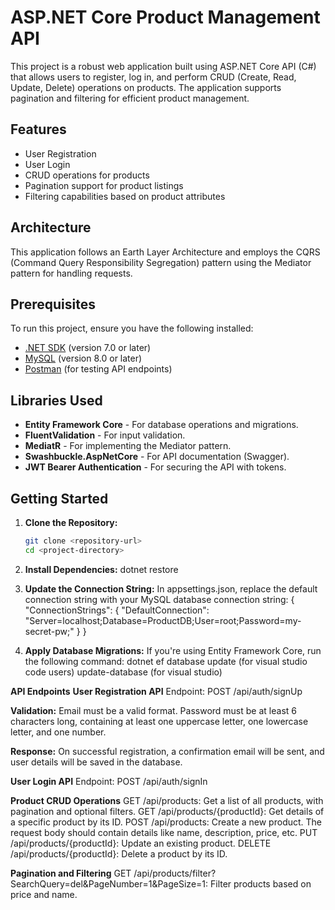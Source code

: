 # ASP.NET Core Product Management API
This project is a robust web application built using ASP.NET Core API (C#) that allows users to register, log in, and perform CRUD (Create, Read, Update, Delete) operations on products. The application supports pagination and filtering for efficient product management.

## Features
- User Registration
- User Login
- CRUD operations for products
- Pagination support for product listings
- Filtering capabilities based on product attributes

## Architecture
This application follows an Earth Layer Architecture and employs the CQRS (Command Query Responsibility Segregation) pattern using the Mediator pattern for handling requests.

## Prerequisites
To run this project, ensure you have the following installed:
- [.NET SDK](https://dotnet.microsoft.com/download) (version 7.0 or later)
- [MySQL](https://dev.mysql.com/downloads/mysql/) (version 8.0 or later)
- [Postman](https://www.postman.com/downloads/) (for testing API endpoints)

## Libraries Used
- **Entity Framework Core** - For database operations and migrations.
- **FluentValidation** - For input validation.
- **MediatR** - For implementing the Mediator pattern.
- **Swashbuckle.AspNetCore** - For API documentation (Swagger).
- **JWT Bearer Authentication** - For securing the API with tokens.

## Getting Started

1. **Clone the Repository:**
   ```bash
   git clone <repository-url>
   cd <project-directory>
   
2. **Install Dependencies:**
    dotnet restore
   
3. **Update the Connection String:** In appsettings.json, replace the default connection string with your MySQL database connection string:
   {
  "ConnectionStrings": {
    "DefaultConnection": "Server=localhost;Database=ProductDB;User=root;Password=my-secret-pw;"
  }
}

4. **Apply Database Migrations:** If you're using Entity Framework Core, run the following command:
   dotnet ef database update (for visual studio code users)
   update-database (for visual studio)

**API Endpoints**
**User Registration API**
    Endpoint: POST /api/auth/signUp
  
**Validation:**
    Email must be a valid format.
    Password must be at least 6 characters long, containing at least one uppercase letter, one lowercase letter, and one number.

**Response:**
    On successful registration, a confirmation email will be sent, and user details will be saved in the database.


**User Login API**
    Endpoint: POST /api/auth/signIn


**Product CRUD Operations**
    GET /api/products: Get a list of all products, with pagination and optional filters.
    GET /api/products/{productId}: Get details of a specific product by its ID.
    POST /api/products: Create a new product. The request body should contain details like name, description, price, etc.
    PUT /api/products/{productId}: Update an existing product.
    DELETE /api/products/{productId}: Delete a product by its ID.

**Pagination and Filtering**
    GET /api/products/filter?SearchQuery=del&PageNumber=1&PageSize=1: Filter products based on price and name.

